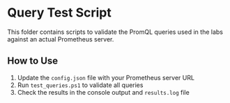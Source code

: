 # Query Test Script

This folder contains scripts to validate the PromQL queries used in the labs against an actual Prometheus server.

## How to Use

1. Update the `config.json` file with your Prometheus server URL
2. Run `test_queries.ps1` to validate all queries
3. Check the results in the console output and `results.log` file
